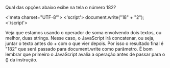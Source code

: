 Qual das opções abaixo exibe na tela o número 182?

<'meta charset="UTF-8"'>
<'script'>
    document.write("18" + "2");
<'/script'>

Veja que estamos usando o operador de soma envolvendo dois textos, ou melhor, duas strings. Nesse caso, o JavaScript irá concatenar, ou seja, juntar o texto antes do + com o que vier depois. Por isso o resultado final é "182" que será passado para document.write como parâmetro. É bom lembrar que primeiro o JavaScript avalia a operação antes de passar para o () da instrução.